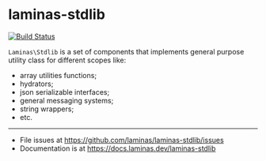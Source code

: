# laminas-stdlib

[![Build Status](https://github.com/laminas/laminas-stdlib/workflows/Continuous%20Integration/badge.svg)](https://github.com/laminas/laminas-stdlib/actions?query=workflow%3A"Continuous+Integration")

`Laminas\Stdlib` is a set of components that implements general purpose utility
class for different scopes like:

- array utilities functions;
- hydrators;
- json serializable interfaces;
- general messaging systems;
- string wrappers;
- etc.

---

- File issues at https://github.com/laminas/laminas-stdlib/issues
- Documentation is at https://docs.laminas.dev/laminas-stdlib
